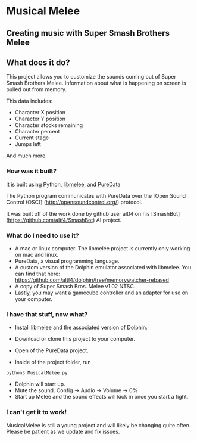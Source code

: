 # Musical Melee

## Creating music with Super Smash Brothers Melee

## What does it do?

This project allows you to customize the sounds coming out of Super Smash Brothers Melee. Information about what is happening on screen is pulled out from memory.

This data includes:
+ Character X position
+ Character Y position
+ Character stocks remaining
+ Character percent
+ Current stage
+ Jumps left

And much more.

### How was it built?

It is built using Python, [libmelee](https://github.com/altf4/libmelee), and [PureData](http://puredata.info/)

The Python program communicates with PureData over the [Open Sound Control (OSC)] (http://opensoundcontrol.org/) protocol.

It was built off of the work done by github user altf4 on his [SmashBot] (https://github.com/altf4/SmashBot) AI project.

### What do I need to use it?

+ A mac or linux computer. The libmelee project is currently only working on mac and linux.
+ PureData, a visual programming language.
+ A custom version of the Dolphin emulator associated with libmelee. You can find that here: https://github.com/altf4/dolphin/tree/memorywatcher-rebased
+ A copy of Super Smash Bros. Melee v1.02 NTSC.
+ Lastly, you may want a gamecube controller and an adapter for use on your computer.

### I have that stuff, now what?

+ Install libmelee and the associated version of Dolphin.
+ Download or clone this project to your computer. 
+ Open of the PureData project.

+ Inside of the project folder, run
```
python3 MusicalMelee.py
```
+ Dolphin will start up.
+ Mute the sound. Config -> Audio -> Volume -> 0%
+ Start up Melee and the sound effects will kick in once you start a fight.

### I can't get it to work!
MusicalMelee is still a young project and will likely be changing quite often. Please be patient as we update and fix issues.
